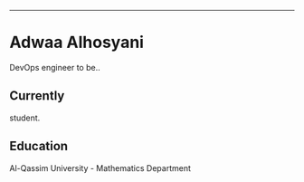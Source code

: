 ---
# Adwaa Alhosyani
DevOps engineer to be..

## Currently
student.

## Education

Al-Qassim University - Mathematics Department

<!-- ### Footer

Last updated: June 2022 -->

